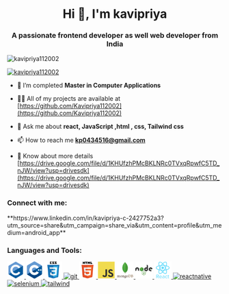 <h1 align="center">Hi 👋, I'm kavipriya</h1>
<h3 align="center">A passionate frontend developer as well web developer from India</h3>

<p align="left"> <img src="https://komarev.com/ghpvc/?username=kavipriya112002&label=Profile%20views&color=0e75b6&style=flat" alt="kavipriya112002" /> </p>

<p align="left"> <a href="https://github.com/ryo-ma/github-profile-trophy"><img src="https://github-profile-trophy.vercel.app/?username=kavipriya112002" alt="kavipriya112002" /></a> </p>

- 🔭 I’m completed **Master in Computer Applications**

- 👨‍💻 All of my projects are available at [https://github.com/Kavipriya112002](https://github.com/Kavipriya112002)

- 💬 Ask me about **react, JavaScript ,html , css, Tailwind css**

- 📫 How to reach me **kp0434516@gmail.com**

- 📄 Know about more details [https://drive.google.com/file/d/1KHUfzhPMcBKLNRc0TVxqRpwfC5TD_nJW/view?usp=drivesdk](https://drive.google.com/file/d/1KHUfzhPMcBKLNRc0TVxqRpwfC5TD_nJW/view?usp=drivesdk)

<h3 align="left">Connect with me:</h3>
<p align="left">**https://www.linkedin.com/in/kavipriya-c-2427752a3?utm_source=share&utm_campaign=share_via&utm_content=profile&utm_medium=android_app**
</p>

<h3 align="left">Languages and Tools:</h3>
<p align="left"> <a href="https://www.cprogramming.com/" target="_blank" rel="noreferrer"> <img src="https://raw.githubusercontent.com/devicons/devicon/master/icons/c/c-original.svg" alt="c" width="40" height="40"/> </a> <a href="https://www.w3schools.com/cpp/" target="_blank" rel="noreferrer"> <img src="https://raw.githubusercontent.com/devicons/devicon/master/icons/cplusplus/cplusplus-original.svg" alt="cplusplus" width="40" height="40"/> </a> <a href="https://www.w3schools.com/css/" target="_blank" rel="noreferrer"> <img src="https://raw.githubusercontent.com/devicons/devicon/master/icons/css3/css3-original-wordmark.svg" alt="css3" width="40" height="40"/> </a> <a href="https://git-scm.com/" target="_blank" rel="noreferrer"> <img src="https://www.vectorlogo.zone/logos/git-scm/git-scm-icon.svg" alt="git" width="40" height="40"/> </a> <a href="https://www.w3.org/html/" target="_blank" rel="noreferrer"> <img src="https://raw.githubusercontent.com/devicons/devicon/master/icons/html5/html5-original-wordmark.svg" alt="html5" width="40" height="40"/> </a> <a href="https://developer.mozilla.org/en-US/docs/Web/JavaScript" target="_blank" rel="noreferrer"> <img src="https://raw.githubusercontent.com/devicons/devicon/master/icons/javascript/javascript-original.svg" alt="javascript" width="40" height="40"/> </a> <a href="https://www.mongodb.com/" target="_blank" rel="noreferrer"> <img src="https://raw.githubusercontent.com/devicons/devicon/master/icons/mongodb/mongodb-original-wordmark.svg" alt="mongodb" width="40" height="40"/> </a> <a href="https://nodejs.org" target="_blank" rel="noreferrer"> <img src="https://raw.githubusercontent.com/devicons/devicon/master/icons/nodejs/nodejs-original-wordmark.svg" alt="nodejs" width="40" height="40"/> </a> <a href="https://reactjs.org/" target="_blank" rel="noreferrer"> <img src="https://raw.githubusercontent.com/devicons/devicon/master/icons/react/react-original-wordmark.svg" alt="react" width="40" height="40"/> </a> <a href="https://reactnative.dev/" target="_blank" rel="noreferrer"> <img src="https://reactnative.dev/img/header_logo.svg" alt="reactnative" width="40" height="40"/> </a> <a href="https://www.selenium.dev" target="_blank" rel="noreferrer"> <img src="https://raw.githubusercontent.com/detain/svg-logos/780f25886640cef088af994181646db2f6b1a3f8/svg/selenium-logo.svg" alt="selenium" width="40" height="40"/> </a>  <a href="https://tailwindcss.com/" target="_blank" rel="noreferrer"> <img src="https://www.vectorlogo.zone/logos/tailwindcss/tailwindcss-icon.svg" alt="tailwind" width="40" height="40"/> </a> </p>
